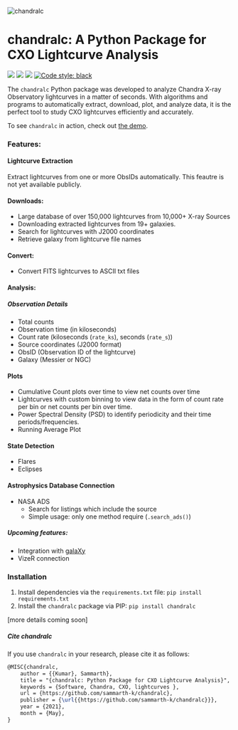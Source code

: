 ![chandralc](https://raw.githubusercontent.com/sammarth-k/chandralc/main/images/chandralc.png)

# chandralc: A Python Package for CXO Lightcurve Analysis

<p align="left">
 <a href="https://github.com/sammarth-k/chandralc/blob/main/LICENSE.txt"><img src = "https://img.shields.io/github/license/sammarth-k/chandralc?logo=MIT"></a> 
<a href="https://pypi.org/project/chandralc"><img src="https://github.com/sammarth-k/chandralc/blob/main/LICENSE.txt"></a>
<img src="https://img.shields.io/github/v/tag/sammarth-k/chandralc?color=red">
<a href="https://github.com/psf/black"><img alt="Code style: black" src="https://img.shields.io/badge/code%20style-black-000000.svg"></a>

The `chandralc` Python package was developed to analyze Chandra X-ray Observatory lightcurves in a matter of seconds. With algorithms and programs to automatically extract, download, plot, and analyze data, it is the perfect tool to study CXO lightcurves efficiently and accurately.

To see ``chandralc`` in action, check out [the demo](https://github.com/sammarth-k/chandralc/blob/main/demo.ipynb).

### Features:

#### Lightcurve Extraction

Extract lightcurves from one or more ObsIDs automatically. This feautre is not yet available publicly.

#### Downloads:

- Large database of over 150,000 lightcurves from 10,000+ X-ray Sources
- Downloading extracted lightcurves from 19+ galaxies.
- Search for lightcurves with J2000 coordinates
- Retrieve galaxy from lightcurve file names

#### Convert:

- Convert FITS lightcurves to ASCII txt files

#### Analysis:

##### Observation Details

- Total counts
- Observation time (in kiloseconds)
- Count rate (kiloseconds (`rate_ks`), seconds (`rate_s`))
- Source coordinates (J2000 format)
- ObsID (Observation ID of the lightcurve)
- Galaxy (Messier or NGC)

#### Plots

- Cumulative Count plots over time to view net counts over time
- Lightcurves with custom binning to view data in the form of count rate per bin or net counts per bin over time.
- Power Spectral Density (PSD) to identify periodicity and their time periods/frequencies.
- Running Average Plot

#### State Detection

- Flares
- Eclipses

#### Astrophysics Database Connection

- NASA ADS
  - Search for listings which include the source
  - Simple usage: only one method require (`.search_ads()`)

##### Upcoming features:

- Integration with [galaXy]()
- VizeR connection

### Installation

1. Install dependencies via the `requirements.txt` file: `pip install requirements.txt`
2. Install the `chandralc` package via PIP: `pip install chandralc`

[more details coming soon]

##### Cite chandralc

If you use ``chandralc`` in your research, please cite it as follows:

```tex
@MISC{chandralc,
	author = {{Kumar}, Sammarth},
	title = "{chandralc: Python Package for CXO Lightcurve Analysis}",
	keywords = {Software, Chandra, CXO, lightcurves },
	url = {https://github.com/sammarth-k/chandralc},
	publisher = {\url{{https://github.com/sammarth-k/chandralc}}},
	year = {2021},
	month = {May},
}
```
